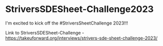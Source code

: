 # StriversSDESheet-Challenge2023
 I'm excited to kick off the #StriversSheetChallenge 2023!!!
 
 Link to StriversSDESheet-Challenge - https://takeuforward.org/interviews/strivers-sde-sheet-challenge-2023/
 
 
